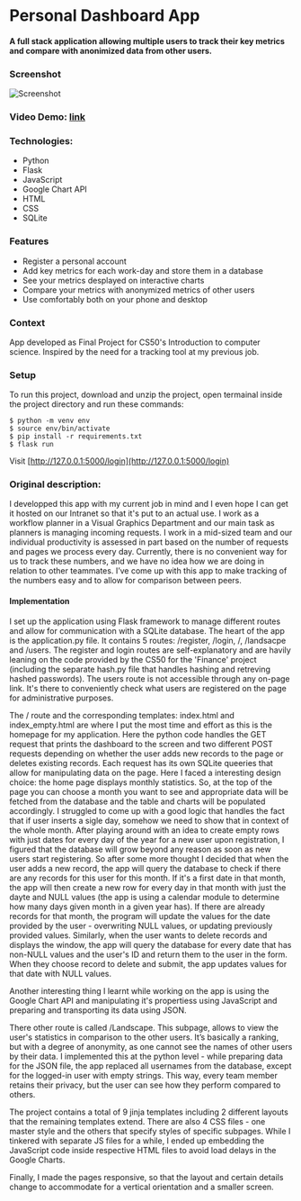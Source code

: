 # Personal Dashboard App
#### A full stack application allowing multiple users to track their key metrics and compare with anonimized data from other users.

### Screenshot
![Screenshot](https://nishijama.github.io/PersonalWebpage/static/images/DashboardScreen.png)

### Video Demo:  [link](https://www.youtube.com/watch?v=XrkCiLXXUuA&feature=youtu.be)

### Technologies:
* Python
* Flask
* JavaScript
* Google Chart API
* HTML
* CSS
* SQLite

### Features
* Register a personal account
* Add key metrics for each work-day and store them in a database
* See your metrics desplayed on interactive charts
* Compare your metrics with anonymized metrics of other users
* Use comfortably both on your phone and desktop

### Context
App developed as Final Project for CS50's Introduction to computer science.
Inspired by the need for a tracking tool at my previous job.

### Setup
To run this project, download and unzip the project, open termainal inside the project directory and run these commands:

```
$ python -m venv env
$ source env/bin/activate
$ pip install -r requirements.txt
$ flask run
```
Visit [http://127.0.0.1:5000/login](http://127.0.0.1:5000/login)


### Original description:

I developped this app with my current job in mind and I even hope I can get it hosted on our Intranet so that it's put to an actual use.
I work as a workflow planner in a Visual Graphics Department and our main task as planners is managing incoming requests.
I work in a mid-sized team and our individual productivity is assessed in part based on the number of requests and pages we process every day.
Currently, there is no convenient way for us to track these numbers, and we have no idea how we are doing in relation to other teammates.
I’ve come up with this app to make tracking of the numbers easy and to allow for comparison between peers.

#### Implementation
I set up the application using Flask framework to manage different routes and allow for communication with a SQLite database.
The heart of the app is the application.py file. It contains 5 routes: /register, /login, /, /landsacpe and /users.
The register and login routes are self-explanatory and are havily leaning on the code provided by the CS50 for the 'Finance'
project (including the separate hash.py file that handles hashing and retreving hashed passwords).
The users route is not accessible through any on-page link. It's there to conveniently check what users are registered on
the page for administrative purposes.

The / route and the corresponding templates: index.html and index_empty.html are where
I put the most time and effort as this is the homepage for my application. Here the python code handles the GET request that prints
the dashboard to the screen and two different POST requests depending on whether the user adds new records to the page or deletes
existing records. Each request has its own SQLite queeries that allow for manipulating data on the page. Here I faced a interesting
design choice: the home page displays monthly statistics. So, at the top of the page you can choose a month you want to see and
appropriate data will be fetched from the database and the table and charts will be populated accordingly. I struggled to come up
with a good logic that handles the fact that if user inserts a sigle day, somehow we need to show that in context of the whole month.
After playing around with an idea to create empty rows with just dates for every day of the year for a new user upon registration,
I figured that the database will grow beyond any reason as soon as new users start registering. So after some more thought I decided
that when the user adds a new record, the app will query the database to check if there are any records for this user for this month.
If it's a first date in that month, the app will then create a new row for every day in that month with just the dayte and NULL values
(the app is using a calendar module to determine how many days given month in a given year has). If there are already records for that
month, the program will update the values for the date provided by the user - overwriting NULL values, or updating previously provided
values. Similarly, when the user wants to delete records and displays the window, the app will query the database for every date that has
non-NULL values and the user's ID and return them to the user in the form. When they choose record to delete and submit, the app
updates values for that date with NULL values.

Another interesting thing I learnt while working on the app is using the Google Chart API and manipulating it's propertiess using JavaScript
and preparing and transporting its data using JSON.

There other route is called /Landscape. This subpage, allows to view the user's statistics in comparison to the other users.
It’s basically a ranking, but with a degree of anonymity, as one cannot see the names of other users by their data.
I implemented this at the python level - while preparing data for the JSON file, the app replaced all usernames from the database,
except for the logged-in user with empty strings. This way, every team member retains their privacy, but the user can see how they perform compared to others.


The project contains a total of 9 jinja templates including 2 different layouts that the remaining templates extend. There are also 4 CSS files - one
master style and the others that specify styles of specific subpages.
While I tinkered with separate JS files for a while, I ended up embedding the JavaScript code inside respective HTML files to avoid load delays in the
Google Charts.

Finally, I made the pages responsive, so that the layout and certain details change to accommodate for a vertical orientation and a smaller screen.





